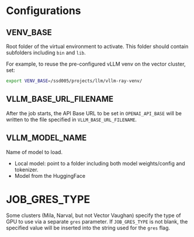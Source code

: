# Configurations

## VENV_BASE

Root folder of the virtual environment to activate. This folder should contain subfolders including `bin` and `lib`.

For example, to reuse the pre-configured vLLM venv on the vector cluster, set:

```bash
export VENV_BASE=/ssd005/projects/llm/vllm-ray-venv/
```

## VLLM_BASE_URL_FILENAME

After the job starts, the API Base URL to be set in `OPENAI_API_BASE` will be written to the file specified in `VLLM_BASE_URL_FILENAME`.

## VLLM_MODEL_NAME

Name of model to load.

- Local model: point to a folder including both model weights/config and tokenizer.
- Model from the HuggingFace

# JOB_GRES_TYPE

Some clusters (Mila, Narval, but not Vector Vaughan) specify the type of GPU to use via a separate `gres` parameter. If `JOB_GRES_TYPE` is not blank, the specified value will be inserted into the string used for the `gres` flag.